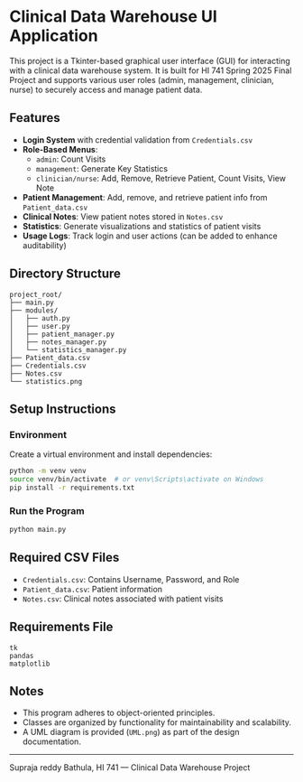 
# Clinical Data Warehouse UI Application

This project is a Tkinter-based graphical user interface (GUI) for interacting with a clinical data warehouse system. It is built for HI 741 Spring 2025 Final Project and supports various user roles (admin, management, clinician, nurse) to securely access and manage patient data.

## Features

- **Login System** with credential validation from `Credentials.csv`
- **Role-Based Menus**: 
  - `admin`: Count Visits
  - `management`: Generate Key Statistics
  - `clinician/nurse`: Add, Remove, Retrieve Patient, Count Visits, View Note
- **Patient Management**: Add, remove, and retrieve patient info from `Patient_data.csv`
- **Clinical Notes**: View patient notes stored in `Notes.csv`
- **Statistics**: Generate visualizations and statistics of patient visits
- **Usage Logs**: Track login and user actions (can be added to enhance auditability)

## Directory Structure

```
project_root/
├── main.py
├── modules/
│   ├── auth.py
│   ├── user.py
│   ├── patient_manager.py
│   ├── notes_manager.py
│   └── statistics_manager.py
├── Patient_data.csv
├── Credentials.csv
├── Notes.csv
└── statistics.png
```

## Setup Instructions

### Environment

Create a virtual environment and install dependencies:

```bash
python -m venv venv
source venv/bin/activate  # or venv\Scripts\activate on Windows
pip install -r requirements.txt
```

### Run the Program

```bash
python main.py
```

## Required CSV Files

- `Credentials.csv`: Contains Username, Password, and Role
- `Patient_data.csv`: Patient information
- `Notes.csv`: Clinical notes associated with patient visits

## Requirements File

```
tk
pandas
matplotlib
```

## Notes

- This program adheres to object-oriented principles.
- Classes are organized by functionality for maintainability and scalability.
- A UML diagram is provided (`UML.png`) as part of the design documentation.

---

 Supraja reddy Bathula, HI 741 — Clinical Data Warehouse Project
